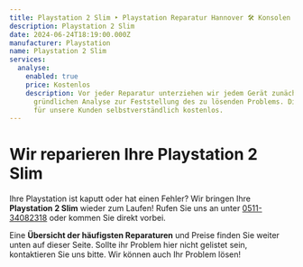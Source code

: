 ```yaml
---
title: Playstation 2 Slim ‣ Playstation Reparatur Hannover 🛠️ Konsolen Werkstatt
description: Playstation 2 Slim
date: 2024-06-24T18:19:00.000Z
manufacturer: Playstation
name: Playstation 2 Slim
services:
  analyse:
    enabled: true
    price: Kostenlos
    description: Vor jeder Reparatur unterziehen wir jedem Gerät zunächst einer
      gründlichen Analyse zur Feststellung des zu lösenden Problems. Diese ist
      für unsere Kunden selbstverständlich kostenlos.
---
```

# Wir reparieren Ihre Playstation 2 Slim

Ihre Playstation ist kaputt oder hat einen Fehler? Wir bringen Ihre **Playstation 2 Slim** wieder zum Laufen! Rufen Sie uns an unter [0511-34082318](tel:051134082318) oder kommen Sie direkt vorbei.

Eine **Übersicht der häufigsten Reparaturen** und Preise finden Sie weiter unten auf dieser Seite. Sollte ihr Problem hier nicht gelistet sein, kontaktieren Sie uns bitte. Wir können auch Ihr Problem lösen!
